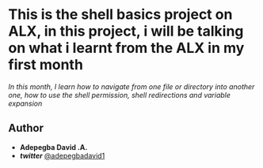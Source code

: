# This is the shell basics project on ALX, in this project, i will be talking on what i learnt from the ALX in my first month
*In this month, I learn how to navigate from one file or directory into another one, how to use the shell permission, shell redirections and variable expansion*

## Author
- **Adepegba David .A.**
- ***twitter*** [@adepegbadavid1](https://twitter.com/adepegbadavid1)
